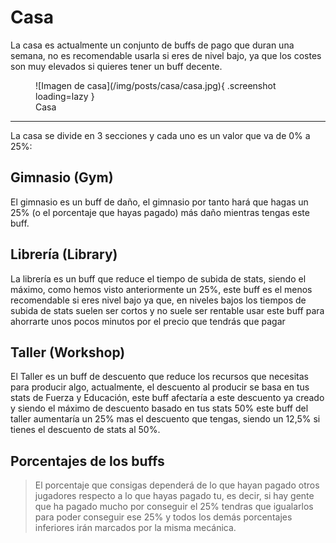 # Casa

La casa es actualmente un conjunto de buffs de pago que duran una semana, no es recomendable usarla si eres de nivel bajo, ya que los costes son muy elevados si quieres tener un buff decente.


<figure markdown>
  ![Imagen de casa](/img/posts/casa/casa.jpg){ .screenshot loading=lazy }
  <figcaption>Casa</figcaption>
</figure>

* * *


La casa se divide en 3 secciones y cada uno es un valor que va de 0% a 25%:

## Gimnasio (Gym)
El gimnasio es un buff de daño, el gimnasio por tanto hará que hagas un 25% (o el porcentaje que hayas pagado) más daño mientras tengas este buff.

## Librería (Library)
La librería es un buff que reduce el tiempo de subida de stats, siendo el máximo, como hemos visto anteriormente un 25%, este buff es el menos recomendable si eres nivel bajo ya que, en niveles bajos los tiempos de subida de stats suelen ser cortos y no suele ser rentable usar este buff para ahorrarte unos pocos minutos por el precio que tendrás que pagar

## Taller (Workshop)
El Taller es un buff de descuento que reduce los recursos que necesitas para producir algo, actualmente, el descuento al producir se basa en tus stats de Fuerza y Educación, este buff afectaría a este descuento ya creado y siendo el máximo de descuento basado en tus stats 50% este buff del taller aumentaría un 25% mas el descuento que tengas, siendo un 12,5% si tienes el descuento de stats al 50%.

## Porcentajes de los buffs

> El porcentaje que consigas dependerá de lo que hayan pagado otros jugadores respecto a lo que hayas pagado tu, es decir, si hay gente que ha pagado mucho por conseguir el 25% tendras que igualarlos para poder conseguir ese 25% y todos los demás porcentajes inferiores irán marcados por la misma mecánica. 
